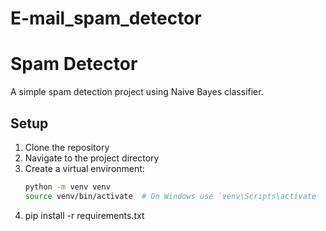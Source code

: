 # E-mail_spam_detector

# Spam Detector

A simple spam detection project using Naive Bayes classifier.

## Setup

1. Clone the repository
2. Navigate to the project directory
3. Create a virtual environment:
   ```bash
   python -m venv venv
   source venv/bin/activate  # On Windows use `venv\Scripts\activate
   ```
4. pip install -r requirements.txt

